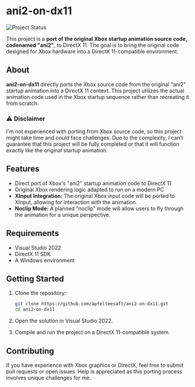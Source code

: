 # ani2-on-dx11

![Project Status](https://img.shields.io/badge/status-WIP-red)

This project is a **port of the original Xbox startup animation source code, codenamed "ani2"**, to DirectX 11. The goal is to bring the original code designed for Xbox hardware into a DirectX 11-compatible environment.

## About

**ani2-on-dx11** directly ports the Xbox source code from the original "ani2" startup animation into a DirectX 11 context. This project utilizes the actual animation code used in the Xbox startup sequence rather than recreating it from scratch.

### ⚠️ Disclaimer

I'm not experienced with porting from Xbox source code, so this project might take time and could face challenges. Due to the complexity, I can’t guarantee that this project will be fully completed or that it will function exactly like the original startup animation.

## Features

- Direct port of Xbox's "ani2" startup animation code to DirectX 11
- Original Xbox rendering logic adapted to run on a modern PC
- **XInput Integration:** The original Xbox input code will be ported to XInput, allowing for interaction with the animation.
- **Noclip Mode:** A planned "noclip" mode will allow users to fly through the animation for a unique perspective.

## Requirements

- Visual Studio 2022
- DirectX 11 SDK
- A Windows environment

## Getting Started

1. Clone the repository:
   ```bash
   git clone https://github.com/apfelteesaft/ani2-on-dx11.git
   cd ani2-on-dx11
   ```

2. Open the solution in Visual Studio 2022.

3. Compile and run the project on a DirectX 11-compatible system.

## Contributing

If you have experience with Xbox graphics or DirectX, feel free to submit pull requests or open issues. Help is appreciated as this porting process involves unique challenges for me.